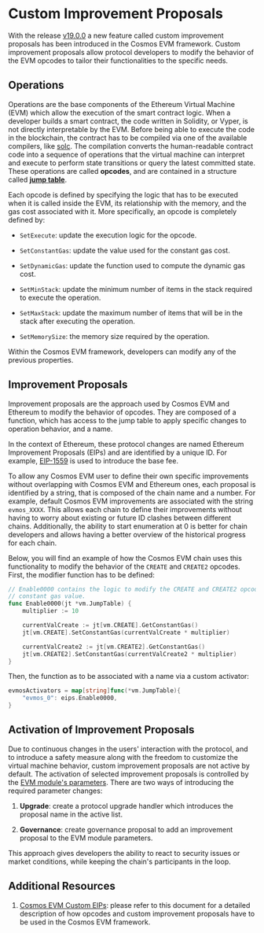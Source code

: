 # Custom Improvement Proposals

With the release [v19.0.0](https://github.com/cosmos/evm/releases/tag/v19.0.0)
a new feature called custom improvement proposals has been introduced in the
Cosmos EVM framework. Custom improvement proposals allow protocol developers to
modify the behavior of the EVM opcodes to tailor their functionalities to the
specific needs.

## Operations

Operations are the base components of the Ethereum Virtual Machine (EVM) which
allow the execution of the smart contract logic. When a developer builds a smart
contract, the code written in Solidity, or Vyper, is not directly interpretable
by the EVM. Before being able to execute the code in the blockchain, the
contract has to be compiled via one of the available compilers, like
[solc](https://docs.soliditylang.org/en/latest/using-the-compiler.html). The
compilation converts the human-readable contract code into a sequence of operations
that the virtual machine can interpret and execute
to perform state transitions or query the latest committed state.
These operations are called **opcodes**, and are contained
in a structure called [**jump table**](https://github.com/cosmos/evm/blob/main/x/vm/core/vm/jump_table.go#L120-L1094).

Each opcode is defined by specifying the logic that has to be executed when it
is called inside the EVM, its relationship with the memory, and the gas cost
associated with it. More specifically, an opcode is completely defined by:

- `SetExecute`: update the execution logic for the opcode.

- `SetConstantGas`: update the value used for the constant gas cost.

- `SetDynamicGas`: update the function used to compute the dynamic gas cost.

- `SetMinStack`: update the minimum number of items in the stack required to
execute the operation.

- `SetMaxStack`: update the maximum number of items that will be in the stack
after executing the operation.

- `SetMemorySize`: the memory size required by the operation.

Within the Cosmos EVM framework, developers can modify any of the previous properties.

## Improvement Proposals

Improvement proposals are the approach used by Cosmos EVM and Ethereum to modify the
behavior of opcodes. They are composed of a function, which has access
to the jump table to apply specific changes to operation behavior, and a name.

In the context of Ethereum, these protocol changes are
named Ethereum Improvement Proposals (EIPs) and are identified by a unique ID.
For example, [EIP-1559](https://eips.ethereum.org/EIPS/eip-1559) is
used to introduce the base fee.

To allow any Cosmos EVM user to define their own specific
improvements without overlapping with Cosmos EVM and Ethereum ones, each
proposal is identified by a string, that is composed of the chain name and a number. For
example, default Cosmos EVM improvements are associated with the string `evmos_XXXX`.
This allows each chain to define their improvements without having to worry
about existing or future ID clashes between different chains.
Additionally, the ability to start enumeration at 0 is better for chain developers
and allows having a better overview of the historical progress for each chain.

Below, you will find an example of how the Cosmos EVM chain uses this functionality to modify the
behavior of the `CREATE` and `CREATE2` opcodes. First, the modifier function has
to be defined:

```go
// Enable0000 contains the logic to modify the CREATE and CREATE2 opcodes
// constant gas value.
func Enable0000(jt *vm.JumpTable) {
    multiplier := 10

	currentValCreate := jt[vm.CREATE].GetConstantGas()
	jt[vm.CREATE].SetConstantGas(currentValCreate * multiplier)

	currentValCreate2 := jt[vm.CREATE2].GetConstantGas()
	jt[vm.CREATE2].SetConstantGas(currentValCreate2 * multiplier)
}
```

Then, the function as to be associated with a name via a custom activator:

```go
evmosActivators = map[string]func(*vm.JumpTable){
    "evmos_0": eips.Enable0000,
}
```

## Activation of Improvement Proposals

Due to continuous changes in the users' interaction with the protocol, and to
introduce a safety measure along with the freedom to customize the virtual
machine behavior, custom improvement proposals are not active by default.
The activation of selected improvement proposals is controlled by the [EVM module's parameters](https://github.com/cosmos/evm/blob/main/proto/ethermint/evm/v1/evm.proto#L17-L18).
There are two ways of introducing the required parameter changes:

1. **Upgrade**: create a protocol upgrade handler which introduces the proposal name
in the active list.

2. **Governance**: create governance proposal to add an improvement proposal to the EVM module parameters.

This approach gives developers the ability to react to security issues or market conditions,
while keeping the chain's participants in the loop.

## Additional Resources

1. [Cosmos EVM Custom EIPs](https://github.com/cosmos/evm/blob/main/app/eips/README.md):
please refer to this document for a detailed description of how opcodes and
custom improvement proposals have to be used in the Cosmos EVM framework.
